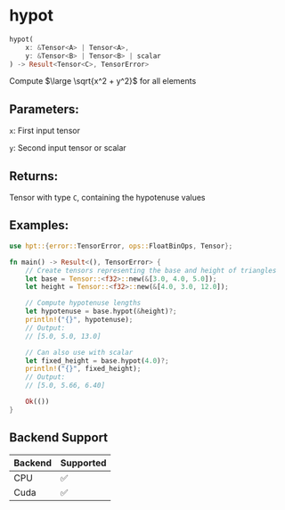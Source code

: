 # hypot
```rust
hypot(
    x: &Tensor<A> | Tensor<A>, 
    y: &Tensor<B> | Tensor<B> | scalar
) -> Result<Tensor<C>, TensorError>
```
Compute $\large \sqrt{x^2 + y^2}$ for all elements

## Parameters:
`x`: First input tensor

`y`: Second input tensor or scalar

## Returns:
Tensor with type `C`, containing the hypotenuse values

## Examples:
```rust
use hpt::{error::TensorError, ops::FloatBinOps, Tensor};

fn main() -> Result<(), TensorError> {
    // Create tensors representing the base and height of triangles
    let base = Tensor::<f32>::new(&[3.0, 4.0, 5.0]);
    let height = Tensor::<f32>::new(&[4.0, 3.0, 12.0]);

    // Compute hypotenuse lengths
    let hypotenuse = base.hypot(&height)?;
    println!("{}", hypotenuse);
    // Output:
    // [5.0, 5.0, 13.0]

    // Can also use with scalar
    let fixed_height = base.hypot(4.0)?;
    println!("{}", fixed_height);
    // Output:
    // [5.0, 5.66, 6.40]

    Ok(())
}
```

## Backend Support
| Backend | Supported |
|---------|-----------|
| CPU     | ✅        |
| Cuda    | ✅        |
